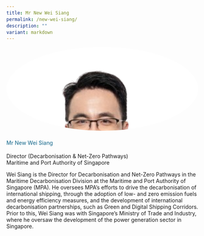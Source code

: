 ```yaml
---
title: Mr New Wei Siang
permalink: /new-wei-siang/
description: ""
variant: markdown
---
```

<div class="row">
<div class="col is-3">
<img src="/images/Speakers/2024/Speaker_-_Mr_New_Wei_Siang.png" alt="Mr New Wei Siang" class="image-adjust">
</div>	
<div class="col is-9 speaker-details"> <h4>Mr New Wei Siang</h4> <p>Director (Decarbonisation &amp; Net-Zero Pathways)<br> Maritime and Port Authority of Singapore</p> <p>Wei Siang is the Director for Decarbonisation and Net-Zero Pathways in the Maritime Decarbonisation Division at the Maritime and Port Authority of Singapore (MPA). He oversees MPA’s efforts to drive the decarbonisation of international shipping, through the adoption of low- and zero emission fuels and energy efficiency measures, and the development of international decarbonisation partnerships, such as Green and Digital Shipping Corridors. Prior to this, Wei Siang was with Singapore’s Ministry of Trade and Industry, where he oversaw the development of the power generation sector in Singapore.</p> </div> </div>


<style type="text/css"> 
    .image-adjust{
		object-fit: cover;
		height: 220px;
		width: 100%;
		border-radius:50%;
		object-position: top center;
	}
    .is-left{
      text-align: left;
    }
    h4{
      font-weight: 500; 
      color: #337B9A !important;
    }
     .speaker-details p { text-align: justified; }
  </style>
